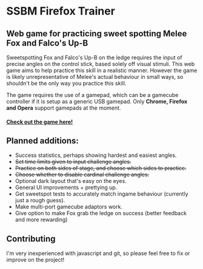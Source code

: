 # SSBM Firefox Trainer
## Web game for practicing sweet spotting Melee Fox and Falco's Up-B

Sweetspotting Fox and Falco's Up-B on the ledge requires the input of precise angles on the control stick, based solely off visual stimuli. This web game aims to help practice this skill in a realistic manner. However the game is likely unrepresentative of Melee's actual behaviour in small ways, so shouldn't be the only way you practice this skill.

The game requires the use of a gamepad, which can be a gamecube controller if it is setup as a generic USB gamepad. Only **Chrome, Firefox and Opera** support gamepads at the moment.

#### [Check out the game here!](http://lucatronica.github.io/firefox-trainer/)

## Planned additions:

* Success statistics, perhaps showing hardest and easiest angles.
* ~~Set time limits given to input challenge angles.~~
* ~~Practice on both sides of stage, and choose which sides to practice.~~
* ~~Choose whether to disable cardinal challenge angles.~~
* Optional dark layout that's easy on the eyes.
* General UI improvements + prettying up.
* Get sweetspot tests to accurately match ingame behaviour (currently just a rough guess).
* Make multi-port gamecube adaptors work.
* Give option to make Fox grab the ledge on success (better feedback and more rewarding)

## Contributing

I'm very inexperienced with javascript and git, so please feel free to fix or improve on the project!
